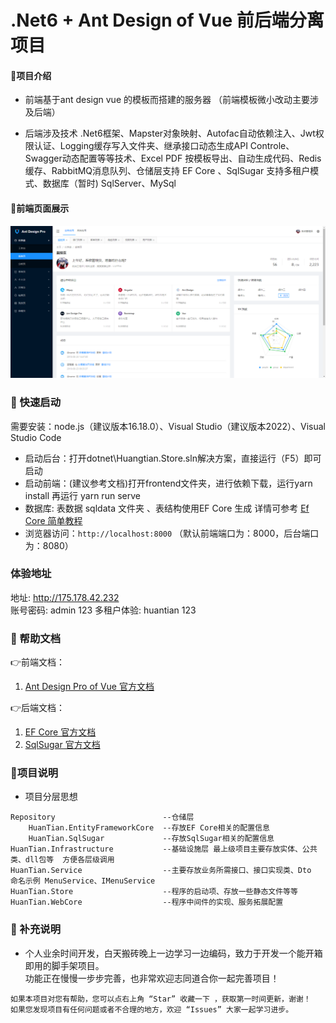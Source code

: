 # .Net6 + Ant Design of Vue 前后端分离项目

#### 🎁项目介绍
* 前端基于ant design vue 的模板而搭建的服务器 （前端模板微小改动主要涉及后端）

* 后端涉及技术 .Net6框架、Mapster对象映射、Autofac自动依赖注入、Jwt权限认证、Logging缓存写入文件夹、继承接口动态生成API Controle、Swagger动态配置等等技术、Excel PDF 按模板导出、自动生成代码、Redis缓存、RabbitMQ消息队列、仓储层支持 EF Core 、SqlSugar 支持多租户模式、数据库（暂时) SqlServer、MySql

#### 👀前端页面展示

![首页展示](image2.png)

### 🍄 快速启动

需要安装：node.js（建议版本16.18.0）、Visual Studio（建议版本2022）、Visual Studio Code

* 启动后台：打开dotnet\Huangtian.Store.sln解决方案，直接运行（F5）即可启动
* 启动前端：(建议参考文档)打开frontend文件夹，进行依赖下载，运行yarn install 再运行 yarn run serve
* 数据库: 表数据 sqldata 文件夹 、表结构使用EF Core 生成 详情可参考 [Ef Core 简单教程](https://gitee.com/wanglei6688/wanglei/blob/master/dotnet/HuanTian.Store/README.md)
* 浏览器访问：`http://localhost:8000` （默认前端端口为：8000，后台端口为：8080）
### 体验地址
地址:      http://175.178.42.232    
账号密码:  admin 123  多租户体验: huantian 123
### 📖 帮助文档
👉前端文档：
1. [Ant Design Pro of Vue 官方文档](https://pro.antdv.com/docs/getting-started)

👉后端文档：
1. [EF Core  官方文档](https://learn.microsoft.com/zh-cn/ef/core/get-started/overview/first-app?tabs=netcore-cli)
2. [SqlSugar 官方文档](https://www.donet5.com/Home/Doc)

### 🍁项目说明
* 项目分层思想
```
Repository                        --仓储层
    HuanTian.EntityFrameworkCore  --存放EF Core相关的配置信息
    HuanTian.SqlSugar             --存放SqlSugar相关的配置信息
HuanTian.Infrastructure           --基础设施层 最上级项目主要存放实体、公共类、dll包等  方便各层级调用
HuanTian.Service                  --主要存放业务所需接口、接口实现类、Dto  命名示例 MenuService、IMenuService
HuanTian.Store                    --程序的启动项、存放一些静态文件等等   
HuanTian.WebCore                  --程序中间件的实现、服务拓展配置
```
### 🍖 补充说明

* 个人业余时间开发，白天搬砖晚上一边学习一边编码，致力于开发一个能开箱即用的脚手架项目。  
功能正在慢慢一步步完善，也非常欢迎志同道合你一起完善项目！


```
如果本项目对您有帮助，您可以点右上角 “Star” 收藏一下 ，获取第一时间更新，谢谢！
如果您发现项目有任何问题或者不合理的地方，欢迎 “Issues” 大家一起学习进步。
```